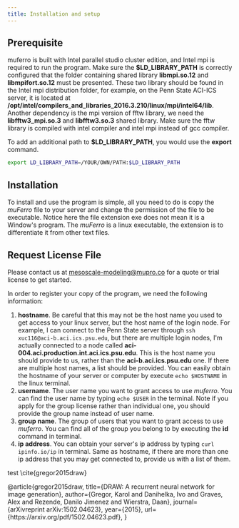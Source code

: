 ```yaml
---
title: Installation and setup
---
```


## Prerequisite
muferro is built with Intel parallel studio cluster edition, and Intel mpi is required to run the program. Make sure the **$LD\_LIBRARY\_PATH** is correctly configured that the folder containing shared library **libmpi.so.12** and **libmpifort.so.12** must be presented. These two library should be found in the Intel mpi distribution folder, for example, on the Penn State ACI-ICS server, it is located at **/opt/intel/compilers\_and\_libraries_2016.3.210/linux/mpi/intel64/lib**. 
Another dependency is the mpi version of fftw library, we need the **libfftw3\_mpi.so.3** and **libfftw3.so.3** shared library. Make sure the fftw library is compiled with intel compiler and intel mpi instead of gcc compiler.

To add an additional path to **$LD\_LIBRARY\_PATH**, you would use the **export** command.

```sh
export LD_LIBRARY_PATH=/YOUR/OWN/PATH:$LD_LIBRARY_PATH
```


## Installation
To install and use the program is simple, all you need to do is copy the *muFerro* file to your server and change the permission of the file to be executable. Notice here the file extension exe does not mean it is a Window's program. The *muFerro* is a linux executable, the extension is to differentiate it from other text files.

## Request License File
Please contact us at mesoscale-modeling@mupro.co for a quote or trial license to get started.

In order to register your copy of the program, we need the following information:
1. **hostname**. Be careful that this may not be the host name you used to get access to your linux server, but the host name of the login node. For example, I can connect to the Penn State server through `ssh xuc116@aci-b.aci.ics.psu.edu`, but there are multiple login nodes, I'm actually connected to a node called **aci-004.aci.production.int.aci.ics.psu.edu**. This is the host name you should provide to us, rather than the **aci-b.aci.ics.psu.edu** one. If there are multiple host names, a list should be provided. You can easily obtain the hostname of your server or computer by execute `echo $HOSTNAME` in the linux terminal.
2. **username**. The user name you want to grant access to use *muferro*. You can find the user name by typing `echo $USER` in the terminal. Note if you apply for the group license rather than individual one, you should provide the group name instead of user name.
3. **group name**. The group of users that you want to grant access to use *muferro*. You can find all of the group you belong to by executing the **id** command in terminal.
4. **ip address**. You can obtain your server's ip address by typing `curl ipinfo.io/ip` in terminal. Same as hostname, if there are more than one ip address that you may get connected to, provide us with a list of them.

test \cite{gregor2015draw}


<bibliography>
@article{gregor2015draw,
    title={DRAW: A recurrent neural network for image generation},
    author={Gregor, Karol and Danihelka, Ivo and Graves, Alex and Rezende, Danilo Jimenez and Wierstra, Daan},
    journal={arXivreprint arXiv:1502.04623},
    year={2015},
    url={https://arxiv.org/pdf/1502.04623.pdf},
}
</bibliography>